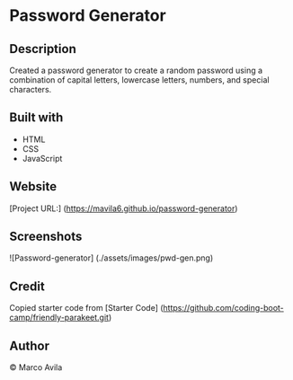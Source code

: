 # Password Generator

## Description

Created a password generator to create a random password using a combination of capital letters, lowercase letters, numbers, and special characters.

## Built with

* HTML
* CSS
* JavaScript

## Website

[Project URL:] (https://mavila6.github.io/password-generator)

## Screenshots

![Password-generator] (./assets/images/pwd-gen.png)

## Credit

Copied starter code from [Starter Code] (https://github.com/coding-boot-camp/friendly-parakeet.git)
## Author 

&copy; Marco Avila